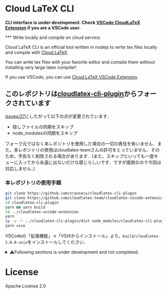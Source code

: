 # Cloud LaTeX CLI

**CLI interface is under development. Check [VSCode CloudLaTeX Extension](https://github.com/cloudlatex-team/cloudlatex-vscode-extension/tree/master) if you are a VSCode user.**

*** Write locally and compile on cloud service.

Cloud LaTeX CLI is an official tool written in nodejs to write tex files locally and compile with [Cloud LaTeX](https://cloudlatex.io/).

You can write tex files with your favorite editor and compile them without installing very large latex compiler!

If you use VSCode, you can use [Cloud LaTeX VSCode Extension](https://github.com/cloudlatex-team/cloudlatex-vscode-extension).

## このレポジトリは[cloudlatex-cli-plugin](https://github.com/cloudlatex-team/cloudlatex-cli-plugin)からフォークされています

[issues/27](https://github.com/cloudlatex-team/cloudlatex-cli-plugin/issues/27)にしたがって以下の点が変更されています．

* 隠しファイルの同期をスキップ
* node_modulesの同期をスキップ

フォーク元ではなく本レポジトリを使用した場合の一切の責任を負いません．また，本レポジトリの使用はcloudlatex-teamさんの許可をとっていません．そのため，予告なく削除される場合があります．(また，スキップといっても一度キューに入ってから永遠に出ないだけな感じらしいです．ですが面倒なので今回は対応しません．)

### 本レポジトリの使用手順

```bash
git clone https://github.com/xryuseix/cloudlatex-cli-plugin
git clone https://github.com/cloudlatex-team/cloudlatex-vscode-extension
cd cloudlatex-cli-plugin
yarn && yarn build
cd ../cloudlatex-vscode-extension
yarn
cp -y -r ../cloudlatex-cli-plugin/dist node_modules/cloudlatex-cli-plugin
yarn vsce
```

VSCodeの「拡張機能」→「VSIXからインストール」より，`build/cloudlatex-2.0.0.vsix`をインストールしてください．

<details>
<summary>⚠Following sections is under development and not completed. </summary>

## Features
- Multi-platform
- Offline support


## Installation (Not Released yet)
```
npm install -g cloudlatex-cli
```

## Account Settings
If you have no Cloud LaTeX account, you need to create your account from [here](https://cloudlatex.io/).

Create your project which you want to edit locally on the [web page](https://cloudlatex.io/projects). 

Generate client id and token from [Account name] -> [Extension] at the [project page](https://cloudlatex.io/projects) and record them.


## Usage
On your latex directory, run the following command.

＊ For the first time, the directory should be empty, otherwise local files on the directory will be overwritten.
```
cloudlatex-cli --path ./  \
  --outdir ./workspace \
  --project [Your ProjectId] \
  --email [Your email address used for CloudLaTeX account] \
  --client [Your client id] \
  --token [Your token] 
```


Then, your project files will be downloaded.
Local file changes will synchronized with the Cloud LaTeX server and compilation is fired on the server.

After the second time, run the same command as before.

＊ File changes when this tool is not running are not synchronized.

</details>

# License
Apache License 2.0
